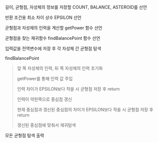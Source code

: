 길이, 균형점, 자성체의 정보를 저장할 COUNT, BALANCE, ASTEROID를 선언

반환 조건용 최소 차이 상수 EPSILON 선언

균형점과 자성체의 인력을 계산할 getPower 함수 선언

균형점을 찾는 재귀함수 findBalancePoint 함수 선언

입력값을 전역변수에 저장 후 각 자성체 간 균형점 탐색

findBalancePoint
> 앞 쪽 자성체의 인력, 뒤 쪽 자성체의 인력 초기화
> 
> getPower를 통해 인력 값 주입
> 
> 인력 차이가 EPSILON보다 작을 시 균형점 저장 후 return
> 
> 인력이 약한쪽으로 중심점 갱신
> 
> 현재 중심점과 갱신된 중심점의 차이가 EPSILON보다 작을 시 균형점 저장 후 return
> 
> 갱신된 중심점에 맞춰서 재귀탐색

모든 균형점 탐색 출력
